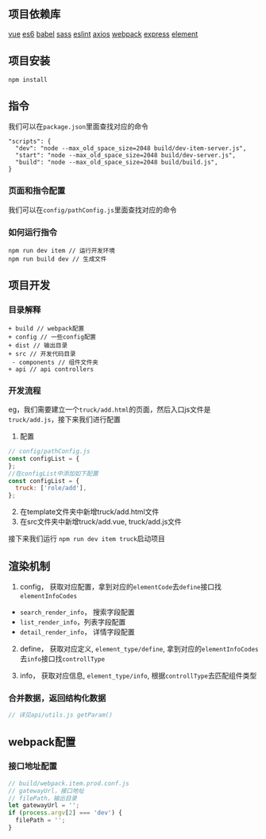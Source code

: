 ## 项目依赖库
[vue](https://github.com/vuejs/vue)
[es6](es6.ruanyifeng.com)
[babel](https://github.com/babel/babel)
[sass](https://github.com/webpack-contrib/sass-loader)
[eslint](https://github.com/eslint/eslint)
[axios](https://github.com/mzabriskie/axios)
[webpack](https://github.com/webpack/webpack)
[express](https://github.com/expressjs/express)
[element](https://github.com/ElemeFE/element)

## 项目安装

```
npm install
```

## 指令

我们可以在`package.json`里面查找对应的命令

```
"scripts": {
  "dev": "node --max_old_space_size=2048 build/dev-item-server.js",
  "start": "node --max_old_space_size=2048 build/dev-server.js",
  "build": "node --max_old_space_size=2048 build/build.js",
}
```

### 页面和指令配置

我们可以在`config/pathConfig.js`里面查找对应的命令

### 如何运行指令

```
npm run dev item // 运行开发环境
npm run build dev // 生成文件
```

## 项目开发

### 目录解释

```
+ build // webpack配置
+ config // 一些config配置
+ dist // 输出目录
+ src // 开发代码目录
 - components // 组件文件夹
+ api // api controllers
```

### 开发流程

eg，我们需要建立一个`truck/add.html`的页面，然后入口js文件是`truck/add.js`，接下来我们进行配置

1. 配置

```js
// config/pathConfig.js
const configList = {
};
//在configList中添加如下配置
const configList = {
  truck: ['role/add'],
};
```
2. 在template文件夹中新增truck/add.html文件
3. 在src文件夹中新增truck/add.vue, truck/add.js文件

接下来我们运行 `npm run dev item truck`启动项目

## 渲染机制

1. config， 获取对应配置，拿到对应的`elementCode`去`define`接口找`elementInfoCodes`

- `search_render_info`， 搜索字段配置
- `list_render_info`，列表字段配置
- `detail_render_info`， 详情字段配置

2. define， 获取对应定义, `element_type/define`, 拿到对应的`elementInfoCodes`去`info`接口找`controllType`

3. info， 获取对应信息, `element_type/info`, 根据`controllType`去匹配组件类型

### 合并数据，返回结构化数据

```js
// 详见api/utils.js getParam()
```

## webpack配置

### 接口地址配置

```js
// build/webpack.item.prod.conf.js
// gatewayUrl，接口地址
// filePath，输出目录
let gatewayUrl = '';
if (process.argv[2] === 'dev') {
  filePath = '';
}

```
